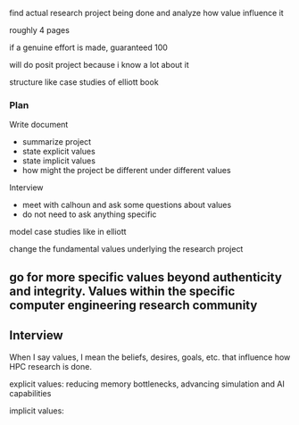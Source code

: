 

find actual research project being done and analyze how value influence it

roughly 4 pages

if a genuine effort is made, guaranteed 100

will do posit project because i know a lot about it

structure like case studies of elliott book

### Plan

Write document
- summarize project
- state explicit values
- state implicit values
- how might the project be different under different values

Interview
- meet with calhoun and ask some questions about values
- do not need to ask anything specific

model case studies like in elliott

change the fundamental values underlying the research project

go for more specific values beyond authenticity and integrity. Values within the specific computer engineering research community
-

## Interview

When I say values, I mean the beliefs, desires, goals, etc. that influence how HPC research is done.

explicit values: reducing memory bottlenecks, advancing simulation and AI capabilities

implicit values: 
